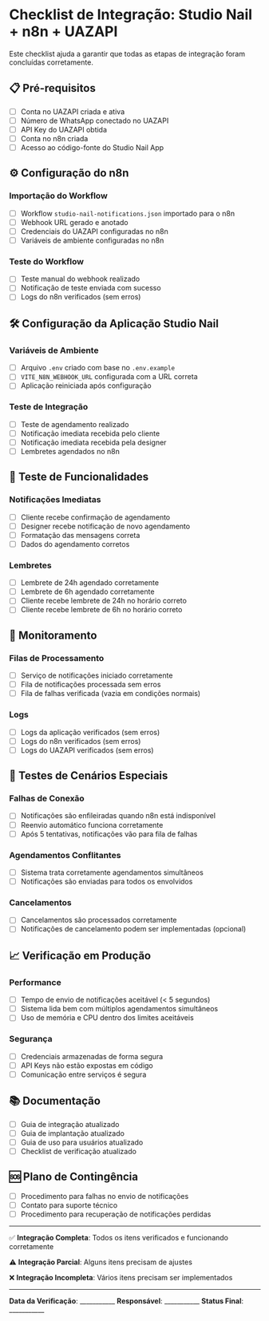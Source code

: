 # Checklist de Integração: Studio Nail + n8n + UAZAPI

Este checklist ajuda a garantir que todas as etapas de integração foram concluídas corretamente.

## 📋 Pré-requisitos

- [ ] Conta no UAZAPI criada e ativa
- [ ] Número de WhatsApp conectado no UAZAPI
- [ ] API Key do UAZAPI obtida
- [ ] Conta no n8n criada
- [ ] Acesso ao código-fonte do Studio Nail App

## ⚙️ Configuração do n8n

### Importação do Workflow
- [ ] Workflow `studio-nail-notifications.json` importado para o n8n
- [ ] Webhook URL gerado e anotado
- [ ] Credenciais do UAZAPI configuradas no n8n
- [ ] Variáveis de ambiente configuradas no n8n

### Teste do Workflow
- [ ] Teste manual do webhook realizado
- [ ] Notificação de teste enviada com sucesso
- [ ] Logs do n8n verificados (sem erros)

## 🛠️ Configuração da Aplicação Studio Nail

### Variáveis de Ambiente
- [ ] Arquivo `.env` criado com base no `.env.example`
- [ ] `VITE_N8N_WEBHOOK_URL` configurada com a URL correta
- [ ] Aplicação reiniciada após configuração

### Teste de Integração
- [ ] Teste de agendamento realizado
- [ ] Notificação imediata recebida pelo cliente
- [ ] Notificação imediata recebida pela designer
- [ ] Lembretes agendados no n8n

## 📱 Teste de Funcionalidades

### Notificações Imediatas
- [ ] Cliente recebe confirmação de agendamento
- [ ] Designer recebe notificação de novo agendamento
- [ ] Formatação das mensagens correta
- [ ] Dados do agendamento corretos

### Lembretes
- [ ] Lembrete de 24h agendado corretamente
- [ ] Lembrete de 6h agendado corretamente
- [ ] Cliente recebe lembrete de 24h no horário correto
- [ ] Cliente recebe lembrete de 6h no horário correto

## 🔧 Monitoramento

### Filas de Processamento
- [ ] Serviço de notificações iniciado corretamente
- [ ] Fila de notificações processada sem erros
- [ ] Fila de falhas verificada (vazia em condições normais)

### Logs
- [ ] Logs da aplicação verificados (sem erros)
- [ ] Logs do n8n verificados (sem erros)
- [ ] Logs do UAZAPI verificados (sem erros)

## 🧪 Testes de Cenários Especiais

### Falhas de Conexão
- [ ] Notificações são enfileiradas quando n8n está indisponível
- [ ] Reenvio automático funciona corretamente
- [ ] Após 5 tentativas, notificações vão para fila de falhas

### Agendamentos Conflitantes
- [ ] Sistema trata corretamente agendamentos simultâneos
- [ ] Notificações são enviadas para todos os envolvidos

### Cancelamentos
- [ ] Cancelamentos são processados corretamente
- [ ] Notificações de cancelamento podem ser implementadas (opcional)

## 📈 Verificação em Produção

### Performance
- [ ] Tempo de envio de notificações aceitável (< 5 segundos)
- [ ] Sistema lida bem com múltiplos agendamentos simultâneos
- [ ] Uso de memória e CPU dentro dos limites aceitáveis

### Segurança
- [ ] Credenciais armazenadas de forma segura
- [ ] API Keys não estão expostas em código
- [ ] Comunicação entre serviços é segura

## 📚 Documentação

- [ ] Guia de integração atualizado
- [ ] Guia de implantação atualizado
- [ ] Guia de uso para usuários atualizado
- [ ] Checklist de verificação atualizado

## 🆘 Plano de Contingência

- [ ] Procedimento para falhas no envio de notificações
- [ ] Contato para suporte técnico
- [ ] Procedimento para recuperação de notificações perdidas

---

✅ **Integração Completa**: Todos os itens verificados e funcionando corretamente

⚠️ **Integração Parcial**: Alguns itens precisam de ajustes

❌ **Integração Incompleta**: Vários itens precisam ser implementados

---

**Data da Verificação**: ___________
**Responsável**: ___________
**Status Final**: ___________